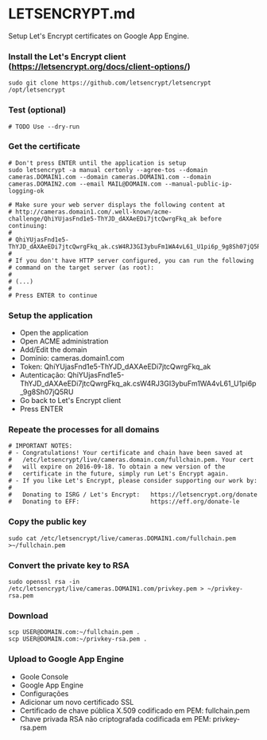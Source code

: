 # LETSENCRYPT.md

Setup Let's Encrypt certificates on Google App Engine.

### Install the Let's Encrypt client (https://letsencrypt.org/docs/client-options/)

	sudo git clone https://github.com/letsencrypt/letsencrypt /opt/letsencrypt
	
### Test (optional)
	
	# TODO Use --dry-run
	
### Get the certificate

	# Don't press ENTER until the application is setup 
	sudo letsencrypt -a manual certonly --agree-tos --domain cameras.DOMAIN1.com --domain cameras.DOMAIN1.com --domain cameras.DOMAIN2.com --email MAIL@DOMAIN.com --manual-public-ip-logging-ok

	# Make sure your web server displays the following content at
	# http://cameras.domain1.com/.well-known/acme-challenge/QhiYUjasFnd1e5-ThYJD_dAXAeEDi7jtcQwrgFkq_ak before continuing:
	#
	# QhiYUjasFnd1e5-ThYJD_dAXAeEDi7jtcQwrgFkq_ak.csW4RJ3GI3ybuFm1WA4vL61_U1pi6p_9g8Sh07jQ5RU
	#
	# If you don't have HTTP server configured, you can run the following
	# command on the target server (as root):
	# 
	# (...)
	#
	# Press ENTER to continue

### Setup the application

- Open the application
- Open ACME administration
- Add/Edit the domain
- Domínio: cameras.domain1.com
- Token: QhiYUjasFnd1e5-ThYJD_dAXAeEDi7jtcQwrgFkq_ak
- Autenticação: QhiYUjasFnd1e5-ThYJD_dAXAeEDi7jtcQwrgFkq_ak.csW4RJ3GI3ybuFm1WA4vL61_U1pi6p_9g8Sh07jQ5RU
- Go back to Let's Encrypt client
- Press ENTER

### Repeate the processes for all domains

	# IMPORTANT NOTES:
	# - Congratulations! Your certificate and chain have been saved at
	#   /etc/letsencrypt/live/cameras.domain.com/fullchain.pem. Your cert
	#   will expire on 2016-09-18. To obtain a new version of the
	#   certificate in the future, simply run Let's Encrypt again.
	# - If you like Let's Encrypt, please consider supporting our work by:
	#
	#   Donating to ISRG / Let's Encrypt:   https://letsencrypt.org/donate
	#   Donating to EFF:                    https://eff.org/donate-le

### Copy the public key

	sudo cat /etc/letsencrypt/live/cameras.DOMAIN1.com/fullchain.pem >~/fullchain.pem

### Convert the private key to RSA

	sudo openssl rsa -in /etc/letsencrypt/live/cameras.DOMAIN1.com/privkey.pem > ~/privkey-rsa.pem
	
### Download

	scp USER@DOMAIN.com:~/fullchain.pem .
	scp USER@DOMAIN.com:~/privkey-rsa.pem .
	
### Upload to Google App Engine

- Goole Console
- Google App Engine
- Configurações
- Adicionar um novo certificado SSL
- Certificado de chave pública X.509 codificado em PEM: fullchain.pem
- Chave privada RSA não criptografada codificada em PEM: privkey-rsa.pem

